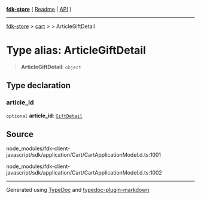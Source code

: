 [**fdk-store**](../../../README.md) ( [Readme](../../../README.md) \| [API](../../../API.md) )

---

[fdk-store](../../../API.md) > [cart](../../README.md) > [<internal>](../README.md) > ArticleGiftDetail

# Type alias: ArticleGiftDetail

> **ArticleGiftDetail**: `object`

## Type declaration

### article_id

`optional` **article_id**: [`GiftDetail`](type-alias.GiftDetail.md)

## Source

node_modules/fdk-client-javascript/sdk/application/Cart/CartApplicationModel.d.ts:1001

node_modules/fdk-client-javascript/sdk/application/Cart/CartApplicationModel.d.ts:1002

---

Generated using [TypeDoc](https://typedoc.org/) and [typedoc-plugin-markdown](https://www.npmjs.com/package/typedoc-plugin-markdown)
